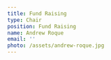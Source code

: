 ```yaml
---
title: Fund Raising
type: Chair
position: Fund Raising
name: Andrew Roque
email: ''
photo: /assets/andrew-roque.jpg
---
```


